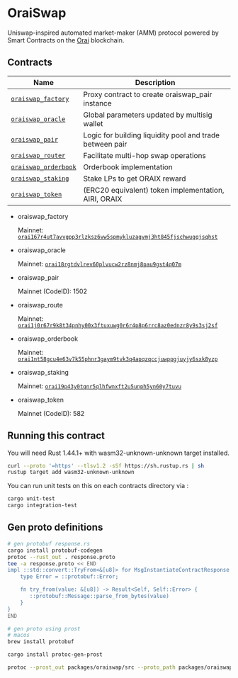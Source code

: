 # OraiSwap

Uniswap-inspired automated market-maker (AMM) protocol powered by Smart Contracts on the [Orai](https://orai.io) blockchain.

## Contracts

| Name                                                 | Description                                              |
| ---------------------------------------------------- | -------------------------------------------------------- |
| [`oraiswap_factory`](contracts/oraiswap_factory)     | Proxy contract to create oraiswap_pair instance          |
| [`oraiswap_oracle`](contracts/oraiswap_oracle)       | Global parameters updated by multisig wallet             |
| [`oraiswap_pair`](contracts/oraiswap_pair)           | Logic for building liquidity pool and trade between pair |
| [`oraiswap_router`](contracts/oraiswap_router)       | Facilitate multi-hop swap operations                     |
| [`oraiswap_orderbook`](contracts/oraiswap_orderbook) | Orderbook implementation                                 |
| [`oraiswap_staking`](contracts/oraiswap_staking)     | Stake LPs to get ORAIX reward                            |
| [`oraiswap_token`](contracts/oraiswap_token)         | (ERC20 equivalent) token implementation, AIRI, ORAIX     |

- oraiswap_factory

  Mainnet: [`orai167r4ut7avvgpp3rlzksz6vw5spmykluzagvmj3ht845fjschwugqjsqhst`](https://scan.orai.io/smart-contract/orai167r4ut7avvgpp3rlzksz6vw5spmykluzagvmj3ht845fjschwugqjsqhst)

- oraiswap_oracle

  Mainnet: [`orai18rgtdvlrev60plvucw2rz8nmj8pau9gst4q07m`](https://scan.orai.io/smart-contract/orai18rgtdvlrev60plvucw2rz8nmj8pau9gst4q07m)

- oraiswap_pair

  Mainnet (CodeID): 1502

- oraiswap_route

  Mainnet: [`orai1j0r67r9k8t34pnhy00x3ftuxuwg0r6r4p8p6rrc8az0ednzr8y9s3sj2sf`](https://scan.orai.io/smart-contract/orai1j0r67r9k8t34pnhy00x3ftuxuwg0r6r4p8p6rrc8az0ednzr8y9s3sj2sf)

- oraiswap_orderbook

  Mainnet: [`orai1nt58gcu4e63v7k55phnr3gaym9tvk3q4apqzqccjuwppgjuyjy6sxk8yzp`](https://scan.orai.io/smart-contract/orai1nt58gcu4e63v7k55phnr3gaym9tvk3q4apqzqccjuwppgjuyjy6sxk8yzp)

- oraiswap_staking

  Mainnet: [`orai19p43y0tqnr5qlhfwnxft2u5unph5yn60y7tuvu`](https://scan.orai.io/smart-contract/orai19p43y0tqnr5qlhfwnxft2u5unph5yn60y7tuvu)

- oraiswap_token

  Mainnet (CodeID): 582

## Running this contract

You will need Rust 1.44.1+ with wasm32-unknown-unknown target installed.

```bash
curl --proto '=https' --tlsv1.2 -sSf https://sh.rustup.rs | sh
rustup target add wasm32-unknown-unknown
```

You can run unit tests on this on each contracts directory via :

```bash
cargo unit-test
cargo integration-test
```

## Gen proto definitions

```bash
# gen protobuf response.rs
cargo install protobuf-codegen
protoc --rust_out . response.proto
tee -a response.proto << END
impl ::std::convert::TryFrom<&[u8]> for MsgInstantiateContractResponse {
    type Error = ::protobuf::Error;

    fn try_from(value: &[u8]) -> Result<Self, Self::Error> {
       ::protobuf::Message::parse_from_bytes(value)
    }
}
END

# gen proto using prost
# macos
brew install protobuf

cargo install protoc-gen-prost

protoc --prost_out packages/oraiswap/src --proto_path packages/oraiswap/src -I proto packages/oraiswap/src/universal-swap-memo.proto && mv packages/oraiswap/src/_ packages/oraiswap/src/universal_swap_memo.rs
```
